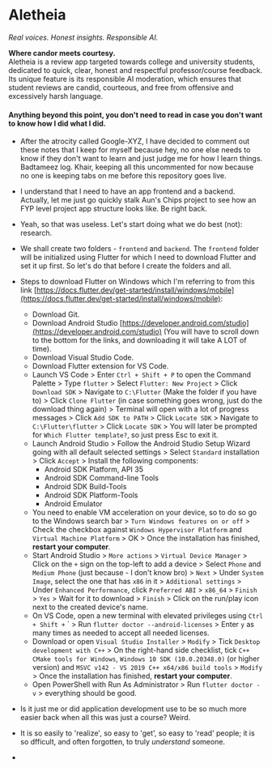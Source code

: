 # Aletheia
_Real voices. Honest insights. Responsible AI._

**Where candor meets courtesy.**  
Aletheia is a review app targeted towards college and university students, dedicated to quick, clear, honest and respectful professor/course feedback. Its unique feature is its responsible AI moderation, which ensures that student reviews are candid, courteous, and free from offensive and excessively harsh language.

#### Anything beyond this point, you don't need to read in case you don't want to know how I did what I did.
- After the atrocity called Google-XYZ, I have decided to comment out these notes that I keep for myself because hey, no one else needs to know if they don't want to learn and just judge me for how I learn things. Badtameez log. Khair, keeping all this uncommented for now because no one is keeping tabs on me before this repository goes live.

- I understand that I need to have an app frontend and a backend. Actually, let me just go quickly stalk Aun's Chips project to see how an FYP level project app structure looks like. Be right back.

- Yeah, so that was useless. Let's start doing what we do best (not): research.

- We shall create two folders - `frontend` and `backend`. The `frontend` folder will be initialized using Flutter for which I need to download Flutter and set it up first. So let's do that before I create the folders and all.

- Steps to download Flutter on Windows which I'm referring to from this link [https://docs.flutter.dev/get-started/install/windows/mobile](https://docs.flutter.dev/get-started/install/windows/mobile):
    - Download Git.
    - Download Android Studio [https://developer.android.com/studio](https://developer.android.com/studio) (You will have to scroll down to the bottom for the links, and downloading it will take A LOT of time).
    - Download Visual Studio Code.
    - Download Flutter extension for VS Code.
    - Launch VS Code > Enter `Ctrl + Shift + P` to open the Command Palette > Type `flutter` > Select `Flutter: New Project` > Click `Download SDK` > Navigate to `C:\Flutter` (Make the folder if you have to) > Click `Clone Flutter` (in case something goes wrong, just do the download thing again) > Terminal will open with a lot of progress messages > Click `Add SDK to PATH` > Click `Locate SDK` > Navigate to `C:\Flutter\flutter` > Click `Locate SDK` > You will later be prompted for `Which Flutter template?`, so just press Esc to exit it.
    - Launch Android Studio > Follow the Android Studio Setup Wizard going with all default selected settings > Select `Standard` installation > Click `Accept` > Install the following components:
        - Android SDK Platform, API 35
        - Android SDK Command-line Tools
        - Android SDK Build-Tools
        - Android SDK Platform-Tools
        - Android Emulator
    - You need to enable VM acceleration on your device, so to do so go to the Windows search bar > `Turn Windows features on or off` > Check the checkbox against `Windows Hypervisor Platform` and `Virtual Machine Platform` > OK > Once the installation has finished, **restart your computer**. 
    - Start Android Studio > `More actions` > `Virtual Device Manager` > Click on the `+` sign on the top-left to add a device > Select `Phone` and `Medium Phone` (just because - I don't know bro) > `Next` > Under `System Image`, select the one that has `x86` in it > `Additional settings` > Under `Enhanced Performance`, click `Preferred ABI` > `x86_64` > `Finish` > `Yes` > Wait for it to download > `Finish` > Click on the run/play icon next to the created device's name.
    - On VS Code, open a new terminal with elevated privileges using `Ctrl + Shift +` \` > Run `flutter doctor --android-licenses` > Enter `y` as many times as needed to accept all needed licenses.
    - Download or open `Visual Studio Installer` > `Modify` > Tick `Desktop development with C++` > On the right-hand side checklist, tick `C++ CMake tools for Windows`, `Windows 10 SDK (10.0.20348.0)` (or higher version) and `MSVC v142 - VS 2019 C++ x64/x86 build tools` > `Modify` > Once the installation has finished, **restart your computer**.
    - Open PowerShell with Run As Administrator > Run `flutter doctor -v` > everything should be good.

- Is it just me or did application development use to be so much more easier back when all this was just a course? Weird.

- It is so easily to 'realize', so easy to 'get', so easy to 'read' people; it is so dfficult, and often forgotten, to truly _understand_ someone.

- 
